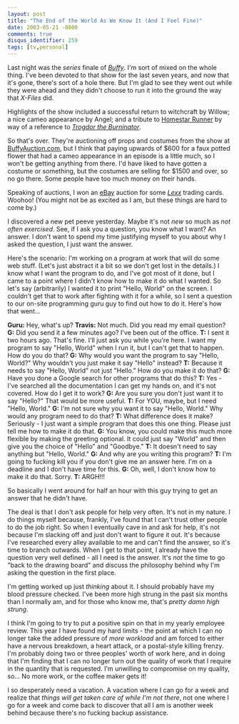 ```yaml
---
layout: post
title: "The End of the World As We Know It (And I Feel Fine)"
date: 2003-05-21 -0800
comments: true
disqus_identifier: 259
tags: [tv,personal]
---
```

Last night was the *series* finale of [*Buffy*](http://www.buffy.com).
I'm sort of mixed on the whole thing. I've been devoted to that show for
the last seven years, and now that it's gone, there's sort of a hole
there. But I'm glad to see they went out while they were ahead and they
didn't choose to run it into the ground the way that *X-Files* did.

 Highlights of the show included a successful return to witchcraft by
Willow; a nice cameo appearance by Angel; and a tribute to [Homestar
Runner](http://www.homestarrunner.com/) by way of a reference to
[*Trogdor the
Burninator*](http://www.homestarrunner.com/sbemail58.html).

 So that's over. They're auctioning off props and costumes from the show
at [BuffyAuction.com](http://www.buffyauction.com), but I think that
paying upwards of \$600 for a faux potted flower that had a cameo
appearance in an episode is a little much, so I won't be getting
anything from there. I'd have liked to have gotten a costume or
something, but the costumes are selling for \$1500 and over, so no go
there. Some people have too much money on their hands.

 Speaking of auctions, I won an [eBay](http://www.ebay.com) auction for
some [*Lexx*](http://www.scifi.com/lexx/) trading cards. Woohoo! (You
might not be as excited as I am, but these things are hard to come by.)

 I discovered a new pet peeve yesterday. Maybe it's not *new* so much as
*not often exercised*. See, if I ask you a question, you know what I
want? An answer. I don't want to spend my time justifying myself to you
about why I asked the question, I just want the answer.

 Here's the scenario: I'm working on a program at work that will do some
web stuff. (Let's just abstract it a bit so we don't get lost in the
details.) I know what I want the program to do, and I've got most of it
done, but I came to a point where I didn't know how to make it do what I
wanted. So let's say (arbitrarily) I wanted it to print "Hello, World"
on the screen. I couldn't get that to work after fighting with it for a
while, so I sent a question to our on-site programming guru guy to find
out how to do it. Here's how that went...

 **Guru:** Hey, what's up?
 **Travis:** Not much. Did you read my email question?
 **G:** Did you send it a few minutes ago? I've been out of the office.
 **T:** I sent it two hours ago. That's fine. I'll just ask you while
you're here. I want my program to say "Hello, World" when I run it, but
I can't get that to happen. How do you do that?
 **G:** Why would you want the program to say "Hello, World?" Why
wouldn't you just make it say "Hello" instead?
 **T:** Because it needs to say "Hello, World" not just "Hello." How do
you make it do that?
 **G:** Have you done a Google search for other programs that do this?
 **T:** Yes - I've searched all the documentation I can get my hands on,
and it's not covered. How do I get it to work?
 **G:** Are you sure you don't just want it to say "Hello?" That would
be more useful.
 **T:** For YOU, maybe, but I need "Hello, World."
 **G:** I'm not sure why you want it to say "Hello, World." Why would
any program need to do that?
 **T:** What difference does it make? Seriously - I just want a simple
program that does this one thing. Please just tell me how to make it do
that.
 **G:** You know, you could make this much more flexible by making the
greeting optional. It could just say "World" and then give you the
choice of "Hello" and "Goodbye."
 **T:** It doesn't need to say anything but "Hello, World."
 **G:** And why are you writing this program?
 **T:** I'm going to fucking kill you if you don't give me an answer
here. I'm on a deadline and I don't have time for this.
 **G:** Oh, well, I don't know how to make it do that. Sorry.
 **T:** ARGH!!!

 So basically I went around for half an hour with this guy trying to get
an answer that he didn't have.

 The deal is that I don't ask people for help very often. It's not in my
nature. I do things myself because, frankly, I've found that I can't
trust other people to do the job right. So when I eventually cave in and
ask for help, it's not because I'm slacking off and just don't want to
figure it out. It's because I've researched every alley available to me
and can't find the answer, so it's time to branch outwards. When I get
to that point, I already have the question very well defined - all I
need is the answer. It's *not* the time to go "back to the drawing
board" and discuss the philosophy behind why I'm asking the question in
the first place.

 I'm getting worked up just *thinking* about it. I should probably have
my blood pressure checked. I've been more high strung in the past six
months than I normally am, and for those who know me, that's *pretty
damn high strung*.

 I think I'm going to try to put a positive spin on that in my yearly
employee review. This year I have found my hard limits - the point at
which I can no longer take the added pressure of *more workload* and am
forced to either have a nervous breakdown, a heart attack, or a
postal-style killing frenzy. I'm probably doing two or three peoples'
worth of work here, and in doing that I'm finding that I can no longer
turn out the quality of work that I require in the quantity that is
requested. I'm unwilling to compromise on my quality, so... No more
work, or the coffee maker gets it!

 I so desperately need a vacation. A vacation where I can go for a week
and realize that *things will get taken care of while I'm not there*,
not one where I go for a week and come back to discover that all I am is
another week behind because there's no fucking backup assistance.
